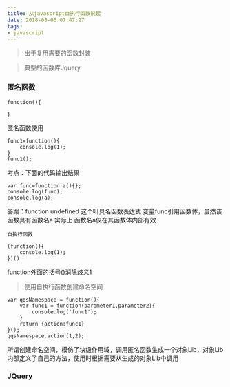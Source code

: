 ```yaml
---
title: 从javascript自执行函数说起
date: 2018-08-06 07:47:27
tags:
- javascript
---
```

 > 出于复用需要的函数封装

 > 典型的函数库Jquery

### 匿名函数
```
function(){

}
```
匿名函数使用
```
func1=function(){
    console.log(1);
}
func1();
```
考点：下面的代码输出结果
```
var func=function a(){};
console.log(func);
console.log(a);
```
答案：function undefined
这个叫具名函数表达式
变量func引用函数体，虽然该函数具有函数名a 实际上 函数名a仅在其函数体内部有效


    自执行函数
```
(function(){
    console.log(1);
})()
```
function外面的括号()消除歧义[1](https://blog.csdn.net/limlimlim/article/details/9198111 )
>使用自执行函数创建命名空间
```
var qqsNamespace = function(){
    var func1 = function(parameter1,parameter2){
        console.log('func1');
    }
    return {action:func1}
}();
qqsNamespace.action(1,2);
```
所谓创建命名空间，模仿了块级作用域，调用匿名函数生成一个对象Lib，对象Lib内部定义了自己的方法，使用时根据需要从生成的对象Lib中调用

 ### JQuery
